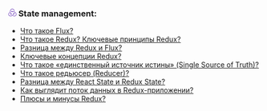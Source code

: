 <h3>
  <img src="../assets/Redux.png" width="16" height="16" />
  <span>State management:</span>
</h3>

- [Что такое Flux?](https://youtu.be/vfTPo_Uuzqg?t=792)
- [Что такое Redux? Ключевые принципы Redux?](https://youtu.be/vfTPo_Uuzqg?t=886)
- [Разница между Redux и Flux?](https://youtu.be/p5FpTpnhTsc?t=819)
- [Ключевые концепции Redux?](https://youtu.be/73wF948M3Xg?t=408)
- [Что такое «единственный источник истины» (Single Source of Truth)?](https://youtu.be/73wF948M3Xg?t=517)
- [Что такое редьюсер (Reducer)?](https://youtu.be/73wF948M3Xg?t=573)
- [Разница между React State и Redux State?](https://youtu.be/73wF948M3Xg?t=638)
- [Как выглядит поток данных в Redux-приложении?](https://youtu.be/73wF948M3Xg?t=706)
- [Плюсы и минусы Redux?](https://youtu.be/73wF948M3Xg?t=767)
